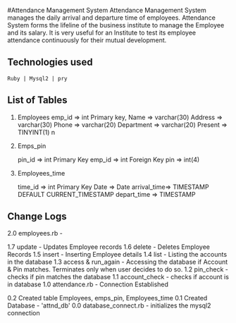 #Attendance Management System
Attendance Management System manages the daily arrival and departure time of employees. Attendance System forms the lifeline of the business institute to manage the Employee and its salary. It is very useful for an Institute to test its employee attendance continuously for their mutual development.

## Technologies used
	Ruby | Mysql2 | pry 

## List of Tables

1. 	Employees
      emp_id 	=> int Primary key,
      Name 		=> varchar(30)
      Address 	=> varchar(30)
      Phone 	=> varchar(20)
      Department => varchar(20)
      Present 	=> TINYINT(1) n

 2. Emps_pin

 	pin_id		=> int Primary Key
 	emp_id 		=> int Foreign Key
 	pin 		=> int(4)

 3. Employees_time

 	time_id		=> int Primary Key
 	Date 		=> Date
 	arrival_time=> TIMESTAMP DEFAULT CURRENT_TIMESTAMP
 	depart_time => TIMESTAMP

## Change Logs

 2.0 employees.rb - 

 1.7 update - Updates Employee records
 1.6 delete - Deletes Employee Records
 1.5 insert - Inserting Employee details
 1.4 list - Listing the accounts in the database
 1.3 access & run_again - Accessing the database if Account & Pin matches.
 Terminates only when user decides to do so.
 1.2 pin_check - checks if pin matches the database
 1.1 account_check - checks if account is in database
 1.0 attendance.rb - Connection Established


 0.2 Created table Employees, emps_pin, Employees_time 
 0.1 Created Database - 'attnd_db'
 0.0 database_connect.rb - initializes the mysql2 connection


<!-- ## Installation

Download the ruby file -->